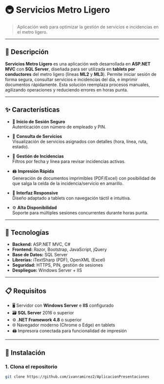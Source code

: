 # 🚇 Servicios Metro Ligero

> Aplicación web para optimizar la gestión de servicios e incidencias en el metro ligero.

---

## 📝 Descripción

**Servicios Metro Ligero** es una aplicación web desarrollada en **ASP.NET MVC** con **SQL Server**, diseñada para ser utilizada en **tablets por conductores** del metro ligero (líneas **ML2** y **ML3**). Permite iniciar sesión de forma segura, consultar servicios e incidencias del día, e imprimir documentos rápidamente. Esta solución reemplaza procesos manuales, agilizando operaciones y reduciendo errores en horas punta.

---

## ✨ Características

- 🔐 **Inicio de Sesión Seguro**  
  Autenticación con número de empleado y PIN.

- 📅 **Consulta de Servicios**  
  Visualización de servicios asignados con detalles (hora, línea, ruta, estado).

- 🚨 **Gestión de Incidencias**  
  Filtros por fecha y línea para revisar incidencias activas.

- 🖨️ **Impresión Rápida**  
  Generación de documentos imprimibles (PDF/Excel) con posibilidad de que salga la celda de la incidencia/servicio en amarillo.

- 📱 **Interfaz Responsive**  
  Diseño adaptado a tablets con navegación táctil e intuitiva.

- ⚙️ **Alta Disponibilidad**  
  Soporte para múltiples sesiones concurrentes durante horas punta.

---

## 🧰 Tecnologías

- **Backend:** ASP.NET MVC, C#  
- **Frontend:** Razor, Bootstrap, JavaScript, jQuery  
- **Base de Datos:** SQL Server  
- **Librerías:** iTextSharp (PDF), OpenXML (Excel)  
- **Seguridad:** HTTPS, PIN, gestión de sesiones  
- **Despliegue:** Windows Server + IIS  

---

## 📋 Requisitos

- 🖥️ Servidor con **Windows Server** e **IIS** configurado  
- 🗃️ **SQL Server** 2016 o superior  
- ⚙️ **.NET Framework 4.8** o superior  
- 🌐 Navegador moderno (Chrome o Edge) en tablets  
- 🖨️ Impresora conectada para funcionalidad de impresión  

---

## 🚀 Instalación

### 1. Clona el repositorio

```bash
git clone https://github.com/ivanramirez2/AplicacionPresentaciones
